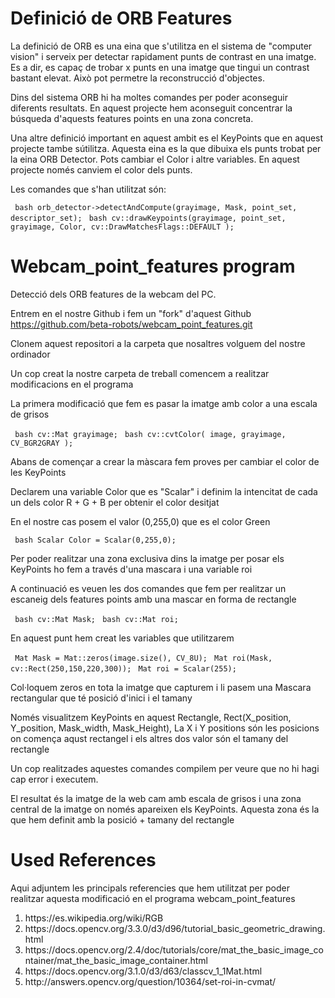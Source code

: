 # Definició de ORB Features

La definició de ORB es una eina que s'utilitza en el sistema de "computer vision" i serveix per detectar rapidament punts de contrast en una imatge. Es a dir, es capaç de trobar x punts en una imatge que tingui un contrast bastant elevat. Això pot permetre la reconstrucció d'objectes.

Dins del sistema ORB hi ha moltes comandes per poder aconseguir diferents resultats. En aquest projecte hem aconseguit concentrar la búsqueda d'aquests features points en una zona concreta.

Una altre definició important en aquest ambit es el KeyPoints que en aquest projecte tambe sútilitza. Aquesta eina es la que dibuixa els punts trobat per la eina ORB Detector. Pots cambiar el Color i altre variables. En aquest projecte només canviem el color dels punts.

Les comandes que s'han utilitzat són:

``` bash orb_detector->detectAndCompute(grayimage, Mask, point_set, descriptor_set);```
``` bash cv::drawKeypoints(grayimage, point_set, grayimage, Color, cv::DrawMatchesFlags::DEFAULT );```

# Webcam_point_features program

Detecció dels ORB features de la webcam del PC.


Entrem en el nostre Github i fem un "fork" d'aquest Github https://github.com/beta-robots/webcam_point_features.git

Clonem aquest repositori a la carpeta que nosaltres volguem del nostre ordinador

Un cop creat la nostre carpeta de treball comencem a realitzar modificacions en el programa

La primera modificació que fem es pasar la imatge amb color a una escala de grisos

``` bash cv::Mat grayimage;```
``` bash cv::cvtColor( image, grayimage, CV_BGR2GRAY );```

Abans de començar a crear la màscara fem proves per cambiar el color de les KeyPoints

Declarem una variable Color que es "Scalar" i definim la intencitat de cada un dels color R + G + B per obtenir el color desitjat

En el nostre cas posem el valor (0,255,0) que es el color Green

``` bash Scalar Color = Scalar(0,255,0);```

Per poder realitzar una zona exclusiva dins la imatge per posar els KeyPoints ho fem a través d'una mascara i una variable roi

A continuació es veuen les dos comandes que fem per realitzar un escaneig dels features points amb una mascar en forma de rectangle

``` bash cv::Mat Mask;```
``` bash cv::Mat roi;```

En aquest punt hem creat les variables que utilitzarem

``` Mat Mask = Mat::zeros(image.size(), CV_8U);```
``` Mat roi(Mask, cv::Rect(250,150,220,300));```
``` Mat roi = Scalar(255);```

Col·loquem zeros en tota la imatge que capturem i li pasem una Mascara rectangular que té posició d'inici i el tamany

Només visualitzem KeyPoints en aquest Rectangle, Rect(X_position, Y_position, Mask_width, Mask_Height), La X i Y positions són les posicions on comença aqust rectangel i els altres dos valor són el tamany del rectangle

Un cop realitzades aquestes comandes compilem per veure que no hi hagi cap error i executem.

El resultat és la imatge de la web cam amb escala de grisos i una zona central de la imatge on només apareixen els KeyPoints. Aquesta zona és la que hem definit amb la posició + tamany del rectangle

# Used References

Aqui adjuntem les principals referencies que hem utilitzat per poder realitzar aquesta modificació en el programa webcam_point_features

<ol>
  
<li>https://es.wikipedia.org/wiki/RGB</li>

<li>https://docs.opencv.org/3.3.0/d3/d96/tutorial_basic_geometric_drawing.html</li>

<li>https://docs.opencv.org/2.4/doc/tutorials/core/mat_the_basic_image_container/mat_the_basic_image_container.html</li>

<li>https://docs.opencv.org/3.1.0/d3/d63/classcv_1_1Mat.html</li>

<li>http://answers.opencv.org/question/10364/set-roi-in-cvmat/</li>

</ol>



